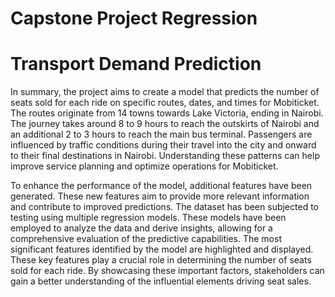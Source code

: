 # Capstone Project Regression

# Transport Demand Prediction

In summary, the project aims to create a model that predicts the number of seats sold for each ride on specific routes, dates, and times for Mobiticket. The routes originate from 14 towns towards Lake Victoria, ending in Nairobi. The journey takes around 8 to 9 hours to reach the outskirts of Nairobi and an additional 2 to 3 hours to reach the main bus terminal. Passengers are influenced by traffic conditions during their travel into the city and onward to their final destinations in Nairobi. Understanding these patterns can help improve service planning and optimize operations for Mobiticket.

To enhance the performance of the model, additional features have been generated. These new features aim to provide more relevant information and contribute to improved predictions. The dataset has been subjected to testing using multiple regression models. These models have been employed to analyze the data and derive insights, allowing for a comprehensive evaluation of the predictive capabilities. The most significant features identified by the model are highlighted and displayed. These key features play a crucial role in determining the number of seats sold for each ride. By showcasing these important factors, stakeholders can gain a better understanding of the influential elements driving seat sales.
